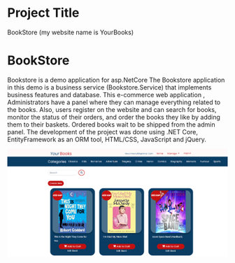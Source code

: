 # Project Title
BookStore (my website name is YourBooks)


# BookStore
Bookstore is a demo application for asp.NetCore 
The Bookstore application in this demo is a business service (Bookstore.Service) that implements business features and database.
This e-commerce web application , Administrators have a panel where they can manage everything related to the books. Also, users register on the website and can search for books, monitor the status of their orders, and order the books they like by adding them to their baskets. Ordered books wait to be shipped from the admin panel. The development of the project was done using .NET Core, EntityFramework as an ORM tool, HTML/CSS, JavaScript and jQuery.

![This is an image](Do_Again/wwwroot/image/ADMIN.png)
